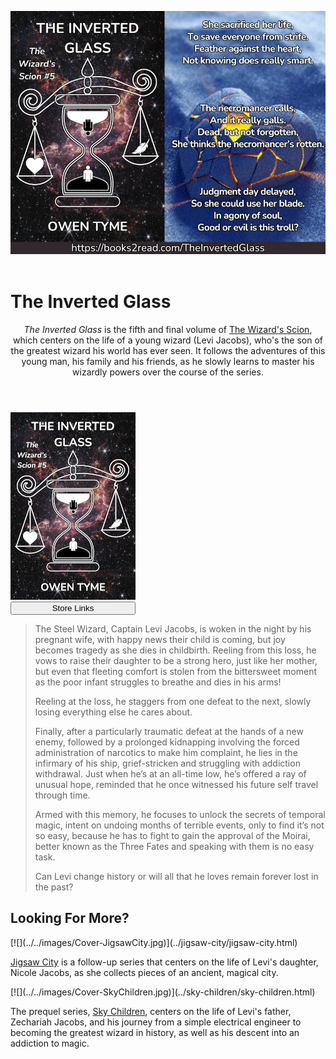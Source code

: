 <header>

[![](../../images/Flyer-TheInvertedGlass.jpg)](https://books2read.com/TheInvertedGlass)

</header>


# The Inverted Glass

<header>

*The Inverted Glass* is the fifth and final volume of [The Wizard's Scion](index.html), which centers on the life of a young wizard (Levi Jacobs), who's the son of the greatest wizard his world has ever seen.  It follows the adventures of this young man, his family and his friends, as he slowly learns to master his wizardly powers over the course of the series.

</header>

> <span class="book-cover">
[![](../../images/Cover-TheInvertedGlass.jpg)](https://books2read.com/TheInvertedGlass)  
[<button class="buy" style="display: inline-block; width: 100%; max-width: 200px;">Store Links</button>](https://books2read.com/TheInvertedGlass)
</span>
> The Steel Wizard, Captain Levi Jacobs, is woken in the night by his pregnant wife, with happy news their child is coming, but joy becomes tragedy as she dies in childbirth. Reeling from this loss, he vows to raise their daughter to be a strong hero, just like her mother, but even that fleeting comfort is stolen from the bittersweet moment as the poor infant struggles to breathe and dies in his arms!
>
>Reeling at the loss, he staggers from one defeat to the next, slowly losing everything else he cares about.
>
>Finally, after a particularly traumatic defeat at the hands of a new enemy, followed by a prolonged kidnapping involving the forced administration of narcotics to make him complaint, he lies in the infirmary of his ship, grief-stricken and struggling with addiction withdrawal. Just when he’s at an all-time low, he’s offered a ray of unusual hope, reminded that he once witnessed his future self travel through time.
>
>Armed with this memory, he focuses to unlock the secrets of temporal magic, intent on undoing months of terrible events, only to find it’s not so easy, because he has to fight to gain the approval of the Moirai, better known as the Three Fates and speaking with them is no easy task.
>
>Can Levi change history or will all that he loves remain forever lost in the past?
><div style="clear: both;"></div>

## Looking For More?

<span class="book-cover">
[![](../../images/Cover-JigsawCity.jpg)](../jigsaw-city/jigsaw-city.html)
</span>

[Jigsaw City](../jigsaw-city/index.html) is a follow-up series that centers on the life of Levi's daughter, Nicole Jacobs, as she collects pieces of an ancient, magical city.

<div style="clear: both;"></div>

<span class="book-cover-right">
[![](../../images/Cover-SkyChildren.jpg)](../sky-children/sky-children.html)
</span>

The prequel series, [Sky Children](../sky-children/index.html), centers on the life of Levi's father, Zechariah Jacobs, and his journey from a simple electrical engineer to becoming the greatest wizard in history, as well as his descent into an addiction to magic.

<div style="clear: both;"></div>
